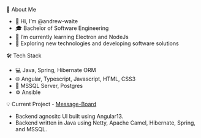 🧔  About Me
- 👋 Hi, I’m @andrew-waite
- 🎓 Bachelor of Software Engineering
- 🌱 I’m currently learning Electron and NodeJs
- 🤔 Exploring new technologies and developing software solutions

🛠  Tech Stack
- 💻 Java, Spring, Hibernate ORM
- 🌐 Angular, Typescript, Javascript, HTML, CSS3
- 📘 MSSQL Server, Postgres
- ⚙️ Ansible

💡 Current Project - [Message-Board](https://github.com/andrew-waite/message-board) 
  - Backend agnositc UI built using Angular13. 
  - Backend written in Java using Netty, Apache Camel, Hibernate, Spring, and MSSQL.

<!---
andrew-waite/andrew-waite is a ✨ special ✨ repository because its `README.md` (this file) appears on your GitHub profile.
You can click the Preview link to take a look at your changes.
--->
